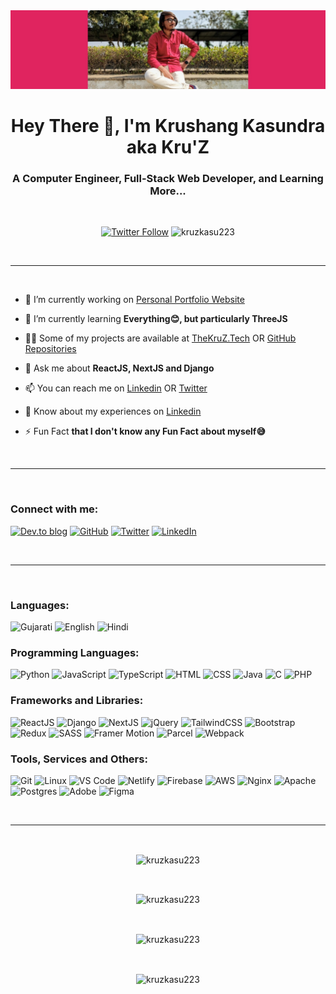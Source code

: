 <img src="https://raw.githubusercontent.com/kruzkasu223/kruzkasu223/main/me.jpg"/>

<h1 align="center">Hey There 👋, I'm Krushang Kasundra aka Kru'Z</h1>
<h3 align="center">A Computer Engineer, Full-Stack Web Developer, and Learning More...</h3>
<br/>
<p align="center"> <a href="https://twitter.com/kruzkasu223" target="_blank"><img alt="Twitter Follow" src="https://img.shields.io/twitter/follow/kruzkasu223?color=%231DA1F2&label=Follow%20%40kruzkasu223&logo=twitter&style=flat-square"></a> 
<img src="https://komarev.com/ghpvc/?username=kruzkasu223&label=Profile%20views&color=e0245e&style=flat-square" alt="kruzkasu223" /></p>
<br/>

---

<br/>

-   🔭 I’m currently working on [Personal Portfolio Website](https://thekruz.tech)

-   🌱 I’m currently learning **Everything😊, but particularly ThreeJS**

-   👨‍💻 Some of my projects are available at [TheKruZ.Tech](https://thekruz.tech/) OR [GitHub Repositories](https://github.com/kruzkasu223?tab=repositories)

-   💬 Ask me about **ReactJS, NextJS and Django**

-   📫 You can reach me on [Linkedin](https://linkedin.com/in/kruzkasu223) OR [Twitter](https://twitter.com/kruzkasu223)

-   📄 Know about my experiences on [Linkedin](https://linkedin.com/in/kruzkasu223)

-   ⚡ Fun Fact **that I don't know any Fun Fact about myself😅**

<br/>

---

<br/>

<h3 align="left">Connect with me:</h3>
<p align="left">
<a href="https://codepen.io/kruzkasu223" target="blank"><img alt="Dev.to blog" src="https://img.shields.io/badge/codepen-000000?style=for-the-badge&logo=codepen&logoColor=white" ></a>
<a href="https://github.com/kruzkasu223" target="blank"><img alt="GitHub" src="https://img.shields.io/badge/github-181717.svg?&style=for-the-badge&logo=github&logoColor=white"/></a>
<a href="https://twitter.com/kruzkasu223" target="blank"><img alt="Twitter" src="https://img.shields.io/badge/twitter-1DA1F2.svg?&style=for-the-badge&logo=Twitter&logoColor=white"/></a>
<a href="https://linkedin.com/in/kruzkasu223" target="blank"><img alt="LinkedIn" src="https://img.shields.io/badge/linkedin-0077B5.svg?&style=for-the-badge&logo=linkedin&logoColor=white"/></a>
</p>
<br/>

---

<br/>

<h3 align="left">Languages:</h3>
<p align="left">
<img src="https://img.shields.io/badge/Gujarati-e02463?style=for-the-badge" alt="Gujarati"/>
<img src="https://img.shields.io/badge/English-e02463?style=for-the-badge" alt="English"/>
<img src="https://img.shields.io/badge/Hindi-e02463?style=for-the-badge" alt="Hindi"/>
</p>

<h3 align="left">Programming Languages:</h3>
<p align="left">
<img alt="Python" src="https://img.shields.io/badge/python%20-%2314354C.svg?&style=for-the-badge&logo=python&logoColor=white"/>
<img alt="JavaScript" src="https://img.shields.io/badge/javascript%20-%23323330.svg?&style=for-the-badge&logo=javascript&logoColor=%23F7DF1E"/>
<img alt="TypeScript" src="https://img.shields.io/badge/typescript%20-%23007ACC.svg?&style=for-the-badge&logo=typescript&logoColor=white"/>
<img alt="HTML" src="https://img.shields.io/badge/html%20-%23E34F26.svg?&style=for-the-badge&logo=html5&logoColor=white"/>
<img alt="CSS" src="https://img.shields.io/badge/css%20-%231572B6.svg?&style=for-the-badge&logo=css3&logoColor=white"/>
<img alt="Java" src="https://img.shields.io/badge/java-%23ED8B00.svg?&style=for-the-badge&logo=java&logoColor=white"/>
<img alt="C" src="https://img.shields.io/badge/c%20-%2300599C.svg?&style=for-the-badge&logo=c&logoColor=white"/>
<img alt="PHP" src="https://img.shields.io/badge/php-%23777BB4.svg?&style=for-the-badge&logo=php&logoColor=white"/>
</p>

<h3 align="left">Frameworks and Libraries:</h3>
<p align="left">
<img alt="ReactJS" src="https://img.shields.io/badge/reactjs%20-%2320232a.svg?&style=for-the-badge&logo=react&logoColor=%2361DAFB"/>
<img alt="Django" src="https://img.shields.io/badge/django%20-%230C4B33.svg?&style=for-the-badge&logo=django&logoColor=white"/>
<img alt="NextJS" src="https://img.shields.io/badge/nextjs%20-%23000000.svg?&style=for-the-badge&logo=next.js&logoColor=white"/>
<img alt="jQuery" src="https://img.shields.io/badge/jquery%20-%230769AD.svg?&style=for-the-badge&logo=jquery&logoColor=white"/>
<img alt="TailwindCSS" src="https://img.shields.io/badge/tailwindcss%20-%2338B2AC.svg?&style=for-the-badge&logo=tailwind-css&logoColor=white"/>
<img alt="Bootstrap" src="https://img.shields.io/badge/bootstrap%20-%23563D7C.svg?&style=for-the-badge&logo=bootstrap&logoColor=white"/>
<img alt="Redux" src="https://img.shields.io/badge/redux%20-%23593d88.svg?&style=for-the-badge&logo=redux&logoColor=white"/>
<img alt="SASS" src="https://img.shields.io/badge/SASS%20-hotpink.svg?&style=for-the-badge&logo=SASS&logoColor=white"/>
<img alt="Framer Motion" src="https://img.shields.io/badge/framer%20motion%20-ee0099.svg?&style=for-the-badge&logo=framer&logoColor=white"/>
<img alt="Parcel" src="https://img.shields.io/badge/parcel%20-%2321374b.svg?&style=for-the-badge&logo=dropbox&logoColor=white" />
<img alt="Webpack" src="https://img.shields.io/badge/webpack%20-%238DD6F9.svg?&style=for-the-badge&logo=webpack&logoColor=black" />

</p>

<h3 align="left">Tools, Services and Others:</h3>
<p align="left">
<img alt="Git" src="https://img.shields.io/badge/git%20-%23F05033.svg?&style=for-the-badge&logo=git&logoColor=white"/>
<img alt="Linux" src="https://img.shields.io/badge/linux%20-%23FCC624.svg?&style=for-the-badge&logo=linux&logoColor=black"/>
<img alt="VS Code" src="https://img.shields.io/badge/vs%20code%20-%23007ACC.svg?&style=for-the-badge&logo=visual-studio-code&logoColor=white"/>
<img alt="Netlify" src="https://img.shields.io/badge/netlify-%230E1E25.svg?&style=for-the-badge&logo=netlify&logoColor=00C7B7"/>
<img alt="Firebase" src="https://img.shields.io/badge/firebase-%23039BE5.svg?style=for-the-badge&logo=firebase"/>
<img alt="AWS" src="https://img.shields.io/badge/AWS%20-%23FF9900.svg?&style=for-the-badge&logo=amazon-aws&logoColor=white"/>
<img alt="Nginx" src="https://img.shields.io/badge/nginx%20-%23009639.svg?&style=for-the-badge&logo=nginx&logoColor=white"/>
<img alt="Apache" src="https://img.shields.io/badge/apache%20-%23D42029.svg?&style=for-the-badge&logo=apache&logoColor=white"/>
<img alt="Postgres" src ="https://img.shields.io/badge/postgresql-%23336791.svg?&style=for-the-badge&logo=postgresql&logoColor=white"/>
<img alt="Adobe" src="https://img.shields.io/badge/adobe%20suite-%23FF0000.svg?&style=for-the-badge&logo=adobe&logoColor=white"/>
<img alt="Figma" src="https://img.shields.io/badge/figma%20-%23F24E1E.svg?&style=for-the-badge&logo=figma&logoColor=white"/>
</p>
<br/>

---

&nbsp;

<p align="center"><img align="center" src="https://github-profile-trophy.vercel.app/?username=kruzkasu223&column=3&margin-w=6&margin-h=6&no-frame=true&theme=dracula" alt="kruzkasu223" /></p>

&nbsp;

<p align="center"><img align="center" src="https://github-readme-stats.vercel.app/api/top-langs?username=kruzkasu223&layout=compact&langs_count=10&theme=synthwave&title_color=ff6696&text_color=ff4d85&hide_border=true" alt="kruzkasu223" /></p>

&nbsp;

<p align="center"><img align="center" src="https://github-readme-stats.vercel.app/api?username=kruzkasu223&show_icons=true&count_private=true&show_icons=true&theme=synthwave&title_color=ff6696&text_color=ff4d85&icon_color=ff6696&hide_border=true" alt="kruzkasu223" /></p>

&nbsp;

<p align="center"><img align="center" src="https://github-readme-streak-stats.herokuapp.com/?user=kruzkasu223&theme=synthwave&hide_border=true&ring=de3163&fire=de3163&stroke=de3163&currStreakNum=de3163&dates=de3163&currStreakLabel=de3163&sideNums=de3163&sideLabels=de3163" alt="kruzkasu223" /></p>

<!--
credits:
https://simpleicons.org
https://Shields.io
https://github.com/anuraghazra/github-readme-stats
https://github.com/Ileriayo/markdown-badges
https://github.com/rahuldkjain/github-profile-readme-generator
https://github.com/DenverCoder1/github-readme-streak-stats
https://github.com/ryo-ma/github-profile-trophy
https://github.com/antonkomarev/github-profile-views-counter
https://www.youtube.com/watch?v=n6d4KHSKqGk
-->
